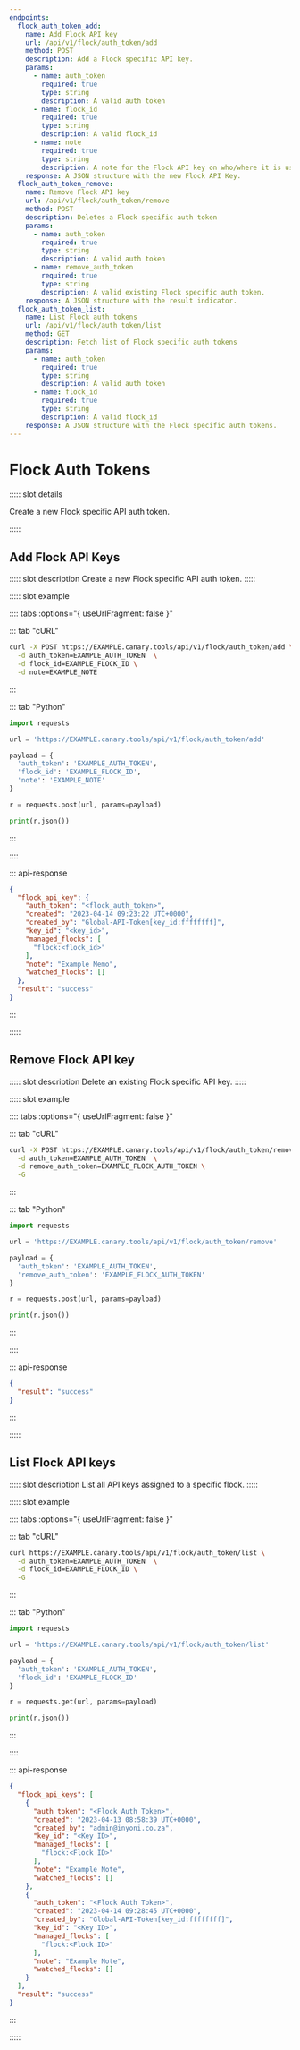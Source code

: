 ```yaml
---
endpoints:
  flock_auth_token_add:
    name: Add Flock API key
    url: /api/v1/flock/auth_token/add
    method: POST
    description: Add a Flock specific API key.
    params:
      - name: auth_token
        required: true
        type: string
        description: A valid auth token
      - name: flock_id
        required: true
        type: string
        description: A valid flock_id
      - name: note
        required: true
        type: string
        description: A note for the Flock API key on who/where it is used.
    response: A JSON structure with the new Flock API Key.
  flock_auth_token_remove:
    name: Remove Flock API key
    url: /api/v1/flock/auth_token/remove
    method: POST
    description: Deletes a Flock specific auth token
    params:
      - name: auth_token
        required: true
        type: string
        description: A valid auth token
      - name: remove_auth_token
        required: true
        type: string
        description: A valid existing Flock specific auth token.
    response: A JSON structure with the result indicator.
  flock_auth_token_list:
    name: List Flock auth tokens
    url: /api/v1/flock/auth_token/list
    method: GET
    description: Fetch list of Flock specific auth tokens
    params:
      - name: auth_token
        required: true
        type: string
        description: A valid auth token
      - name: flock_id
        required: true
        type: string
        description: A valid flock_id
    response: A JSON structure with the Flock specific auth tokens.
---
```


# Flock Auth Tokens

<APIEndpoints :endpoints="$page.frontmatter.endpoints" :path="$page.regularPath">

::::: slot details

Create a new Flock specific API auth token.

:::::

</APIEndpoints>


## Add Flock API Keys

<APIDetails :endpoint="$page.frontmatter.endpoints.flock_auth_token_add">

::::: slot description
Create a new Flock specific API auth token.
:::::

::::: slot example

:::: tabs :options="{ useUrlFragment: false }"

::: tab "cURL"

``` bash
curl -X POST https://EXAMPLE.canary.tools/api/v1/flock/auth_token/add \
  -d auth_token=EXAMPLE_AUTH_TOKEN  \
  -d flock_id=EXAMPLE_FLOCK_ID \
  -d note=EXAMPLE_NOTE
```

:::

::: tab "Python"

``` python
import requests

url = 'https://EXAMPLE.canary.tools/api/v1/flock/auth_token/add'

payload = {
  'auth_token': 'EXAMPLE_AUTH_TOKEN',
  'flock_id': 'EXAMPLE_FLOCK_ID',
  'note': 'EXAMPLE_NOTE'
}

r = requests.post(url, params=payload)

print(r.json())
```

:::

::::

::: api-response
```json
{
  "flock_api_key": {
    "auth_token": "<flock_auth_token>", 
    "created": "2023-04-14 09:23:22 UTC+0000", 
    "created_by": "Global-API-Token[key_id:ffffffff]", 
    "key_id": "<key_id>", 
    "managed_flocks": [
      "flock:<flock_id>"
    ], 
    "note": "Example Memo", 
    "watched_flocks": []
  }, 
  "result": "success"
}
```
:::

:::::

</APIDetails>

## Remove Flock API key

<APIDetails :endpoint="$page.frontmatter.endpoints.flock_auth_token_remove">

::::: slot description
Delete an existing Flock specific API key.
:::::

::::: slot example

:::: tabs :options="{ useUrlFragment: false }"

::: tab "cURL"

``` bash
curl -X POST https://EXAMPLE.canary.tools/api/v1/flock/auth_token/remove \
  -d auth_token=EXAMPLE_AUTH_TOKEN  \
  -d remove_auth_token=EXAMPLE_FLOCK_AUTH_TOKEN \
  -G
```

:::

::: tab "Python"

``` python
import requests

url = 'https://EXAMPLE.canary.tools/api/v1/flock/auth_token/remove'

payload = {
  'auth_token': 'EXAMPLE_AUTH_TOKEN',
  'remove_auth_token': 'EXAMPLE_FLOCK_AUTH_TOKEN'
}

r = requests.post(url, params=payload)

print(r.json())
```

:::

::::

::: api-response
```json
{
  "result": "success"
}
```
:::

:::::

</APIDetails>

## List Flock API keys

<APIDetails :endpoint="$page.frontmatter.endpoints.flock_auth_token_list">

::::: slot description
List all API keys assigned to a specific flock.
:::::

::::: slot example

:::: tabs :options="{ useUrlFragment: false }"

::: tab "cURL"

``` bash
curl https://EXAMPLE.canary.tools/api/v1/flock/auth_token/list \
  -d auth_token=EXAMPLE_AUTH_TOKEN  \
  -d flock_id=EXAMPLE_FLOCK_ID \
  -G
```

:::

::: tab "Python"

``` python
import requests

url = 'https://EXAMPLE.canary.tools/api/v1/flock/auth_token/list'

payload = {
  'auth_token': 'EXAMPLE_AUTH_TOKEN',
  'flock_id': 'EXAMPLE_FLOCK_ID'
}

r = requests.get(url, params=payload)

print(r.json())
```

:::

::::

::: api-response
```json
{
  "flock_api_keys": [
    {
      "auth_token": "<Flock Auth Token>", 
      "created": "2023-04-13 08:58:39 UTC+0000", 
      "created_by": "admin@inyoni.co.za", 
      "key_id": "<Key ID>", 
      "managed_flocks": [
        "flock:<Flock ID>"
      ], 
      "note": "Example Note", 
      "watched_flocks": []
    }, 
    {
      "auth_token": "<Flock Auth Token>", 
      "created": "2023-04-14 09:28:45 UTC+0000", 
      "created_by": "Global-API-Token[key_id:ffffffff]", 
      "key_id": "<Key ID>", 
      "managed_flocks": [
        "flock:<Flock ID>"
      ], 
      "note": "Example Note", 
      "watched_flocks": []
    }
  ], 
  "result": "success"
}
```
:::

:::::

</APIDetails>